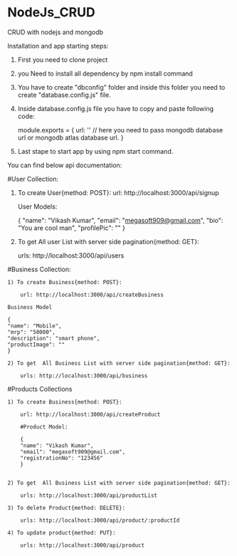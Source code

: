 # NodeJs_CRUD

CRUD with nodejs and mongodb

Installation and app starting steps:

1. First you need to clone project

2. you Need to install all dependency by npm install command

3. You have to create "dbconfig" folder and inside this folder you need to create "database.config.js" file.

4. Inside database.config.js file you have to copy and paste following code:

   module.exports = {
   url: '' // here you need to pass mongodb database url or mongodb atlas database url.
   }

5. Last stape to start app by using npm start command.

You can find below api documentation:

#User Collection:

1. To create User{method: POST}:
   url: http://localhost:3000/api/signup

   User Models:

   {
   "name": "Vikash Kumar",
   "email": "megasoft909@gmail.com",
   "bio": "You are cool man",
   "profilePic": ""
   }

2. To get All user List with server side pagination{method: GET}:

   urls: http://localhost:3000/api/users

#Business Collection:

    1) To create Business{method: POST}:

        url: http://localhost:3000/api/createBusiness

    Business Model

    {
    "name": "Mobile",
    "mrp": "50000",
    "description": "smart phone",
    "productImage": ""
    }

    2) To get  All Business List with server side pagination{method: GET}:

        urls: http://localhost:3000/api/business

#Products Collections

    1) To create Business{method: POST}:

        url: http://localhost:3000/api/createProduct

        #Product Model:

        {
        "name": "Vikash Kumar",
        "email": "megasoft909@gmail.com",
        "registrationNo": "123456"
        }


    2) To get  All Business List with server side pagination{method: GET}:

        urls: http://localhost:3000/api/productList

    3) To delete Product{method: DELETE}:

        urls: http://localhost:3000/api/product/:productId

    4) To update product{method: PUT}:

        urls: http://localhost:3000/api/product
